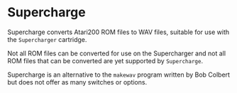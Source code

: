 # Supercharge

Supercharge converts Atari200 ROM files to WAV files, suitable for use with
the `Supercharger` cartridge.

Not all ROM files can be converted for use on the Supercharger and not all ROM
files that can be converted are yet supported by `Supercharge`.

Supercharge is an alternative to the `makewav` program written by Bob Colbert
but does not offer as many switches or options.
